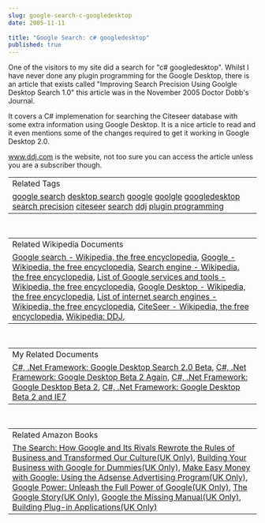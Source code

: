 ```yaml
---
slug: google-search-c-googledesktop
date: 2005-11-11
 
title: "Google Search: c# googledesktop"
published: true
---
```

One of the visitors to my site did a search for "c# googledesktop". Whilst I have never done any plugin programming for the Google Desktop, there is an article that exists called "Improving Search Precision Using Goolgle Desktop Search 1.0" this article was in the November 2005 Doctor Dobb's Journal.<p />It covers a C# implemenation for searching the Citeseer database with some extra information using Google Desktop. It is a nice article to read and it even mentions some of the changes required to get it working in Google Desktop 2.0.<p /><a href="http://www.ddj.com">www.ddj.com</a> is the website, not too sure you can access the article unless you are a subscriber though.<p /><table class="TechnoratiHead TagHeader">
<tr><td>Related Tags</td></tr>
<tr class="Technorati"><td>
<a href="https://paul.kinlan.me/tags/google%20search" class="Tag" rel="tag">google search</a> <a href="https://paul.kinlan.me/tags/desktop%20search" class="Tag" rel="tag">desktop search</a> <a href="https://paul.kinlan.me/tags/google" class="Tag" rel="tag">google</a> <a href="https://paul.kinlan.me/tags/goolgle" class="Tag" rel="tag">goolgle</a> <a href="https://paul.kinlan.me/tags/googledesktop" class="Tag" rel="tag">googledesktop</a> <a href="https://paul.kinlan.me/tags/search%20precision" class="Tag" rel="tag">search precision</a> <a href="https://paul.kinlan.me/tags/citeseer" class="Tag" rel="tag">citeseer</a> <a href="https://paul.kinlan.me/tags/search" class="Tag" rel="tag">search</a> <a href="https://paul.kinlan.me/tags/ddj" class="Tag" rel="tag">ddj</a> <a href="https://paul.kinlan.me/tags/plugin%20programming" class="Tag" rel="tag">plugin programming</a>
</td></tr>
</table><br /><table class="TechnoratiHead TagHeader">
<tr><td>Related Wikipedia Documents</td></tr>
<tr class="Technorati"><td>
<a href="http://en.wikipedia.org/wiki/Google_search" class="Tag" rel="tag">Google search - Wikipedia, the free encyclopedia</a>, <a href="http://en.wikipedia.org/wiki/Google" class="Tag" rel="tag">Google - Wikipedia, the free encyclopedia</a>, <a href="http://en.wikipedia.org/wiki/Search_engine" class="Tag" rel="tag">Search engine - Wikipedia, the free encyclopedia</a>, <a href="http://en.wikipedia.org/wiki/Google_Groups" class="Tag" rel="tag">List of Google services and tools - Wikipedia, the free encyclopedia</a>, <a href="http://en.wikipedia.org/wiki/Google_Desktop_Search" class="Tag" rel="tag">Google Desktop - Wikipedia, the free encyclopedia</a>, <a href="http://en.wikipedia.org/wiki/List_of_search_engines" class="Tag" rel="tag">List of internet search engines - Wikipedia, the free encyclopedia</a>, <a href="http://en.wikipedia.org/wiki/CiteSeer" class="Tag" rel="tag">CiteSeer - Wikipedia, the free encyclopedia</a>, <a href="http://en.wikipedia.org/wiki/DDJ" class="Tag" rel="tag">Wikipedia: DDJ</a>, </td></tr>
</table><br /><table class="TechnoratiHead TagHeader">
<tr><td>My Related Documents</td></tr>
<tr class="Technorati"><td>
<a href="http://www.kinlan.co.uk/2005/08/google-desktop-search-20-beta.html" class="Tag" rel="tag">C#, .Net Framework: Google Desktop Search 2.0 Beta</a>, <a href="http://www.kinlan.co.uk/2005/08/google-desktop-beta-2-again.html" class="Tag" rel="tag">C#, .Net Framework: Google Desktop Beta 2 Again</a>, <a href="http://www.kinlan.co.uk/2005/08/google-desktop-beta-2.html" class="Tag" rel="tag">C#, .Net Framework: Google Desktop Beta 2</a>, <a href="http://www.kinlan.co.uk/2005/08/google-desktop-beta-2-and-ie7.html" class="Tag" rel="tag">C#, .Net Framework: Google Desktop Beta 2 and IE7</a>
</td></tr>
</table><br /><table class="TechnoratiHead TagHeader">
<tr><td>Related Amazon Books</td></tr>
<tr class="Technorati"><td>
<a href="http://www.amazon.co.uk/exec/obidos/redirect?tag=cnetfra-21%26link_code=xm2%26camp=2025%26creative=165953%26path=http://www.amazon.co.uk/gp/redirect.html%253fASIN=1857883616%2526tag=cnetfra-21%2526lcode=xm2%2526cID=2025%2526ccmID=165953%2526location=/o/ASIN/1857883616%25253FSubscriptionId=0CM2PVF6VAHJQKW5G782" class="Tag" rel="tag">The Search: How Google and Its Rivals Rewrote the Rules of Business and Transformed Our Culture(UK Only)</a>, <a href="http://www.amazon.co.uk/exec/obidos/redirect?tag=cnetfra-21%26link_code=xm2%26camp=2025%26creative=165953%26path=http://www.amazon.co.uk/gp/redirect.html%253fASIN=0764571435%2526tag=cnetfra-21%2526lcode=xm2%2526cID=2025%2526ccmID=165953%2526location=/o/ASIN/0764571435%25253FSubscriptionId=0CM2PVF6VAHJQKW5G782" class="Tag" rel="tag">Building Your Business with Google for Dummies(UK Only)</a>, <a href="http://www.amazon.co.uk/exec/obidos/redirect?tag=cnetfra-21%26link_code=xm2%26camp=2025%26creative=165953%26path=http://www.amazon.co.uk/gp/redirect.html%253fASIN=0321321146%2526tag=cnetfra-21%2526lcode=xm2%2526cID=2025%2526ccmID=165953%2526location=/o/ASIN/0321321146%25253FSubscriptionId=0CM2PVF6VAHJQKW5G782" class="Tag" rel="tag">Make Easy Money with Google: Using the Adsense Advertising Program(UK Only)</a>, <a href="http://www.amazon.co.uk/exec/obidos/redirect?tag=cnetfra-21%26link_code=xm2%26camp=2025%26creative=165953%26path=http://www.amazon.co.uk/gp/redirect.html%253fASIN=0072257873%2526tag=cnetfra-21%2526lcode=xm2%2526cID=2025%2526ccmID=165953%2526location=/o/ASIN/0072257873%25253FSubscriptionId=0CM2PVF6VAHJQKW5G782" class="Tag" rel="tag">Google Power: Unleash the Full Power of Google(UK Only)</a>, <a href="http://www.amazon.co.uk/exec/obidos/redirect?tag=cnetfra-21%26link_code=xm2%26camp=2025%26creative=165953%26path=http://www.amazon.co.uk/gp/redirect.html%253fASIN=055380457X%2526tag=cnetfra-21%2526lcode=xm2%2526cID=2025%2526ccmID=165953%2526location=/o/ASIN/055380457X%25253FSubscriptionId=0CM2PVF6VAHJQKW5G782" class="Tag" rel="tag">The Google Story(UK Only)</a>, <a href="http://www.amazon.co.uk/exec/obidos/redirect?tag=cnetfra-21%26link_code=xm2%26camp=2025%26creative=165953%26path=http://www.amazon.co.uk/gp/redirect.html%253fASIN=0596006136%2526tag=cnetfra-21%2526lcode=xm2%2526cID=2025%2526ccmID=165953%2526location=/o/ASIN/0596006136%25253FSubscriptionId=0CM2PVF6VAHJQKW5G782" class="Tag" rel="tag">Google the Missing Manual(UK Only)</a>, <a href="http://www.amazon.co.uk/exec/obidos/redirect?tag=cnetfra-21%26link_code=xm2%26camp=2025%26creative=165953%26path=http://www.amazon.co.uk/gp/redirect.html%253fASIN=0789708442%2526tag=cnetfra-21%2526lcode=xm2%2526cID=2025%2526ccmID=165953%2526location=/o/ASIN/0789708442%25253FSubscriptionId=0CM2PVF6VAHJQKW5G782" class="Tag" rel="tag">Building Plug-in Applications(UK Only)</a>
</td></tr>
</table>

